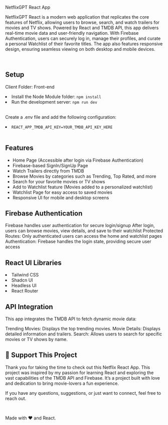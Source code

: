 NetflixGPT React App

<p>NetflixGPT React is a modern web application that replicates the core features of Netflix, allowing users to browse, search, and watch trailers for movies and TV shows. Powered by React and TMDB API, this app delivers real-time movie data and user-friendly navigation. With Firebase Authentication, users can securely log in, manage their profiles, and curate a personal Watchlist of their favorite titles. The app also features responsive design, ensuring seamless viewing on both desktop and mobile devices.</p> <br />

<h2>Setup</h2> <p>Client Folder: Front-end</p> <li>Install the Node Module folder: <code>npm install</code></li> <li>Run the development server: <code>npm run dev</code></li> <br /> <p>Create a .env file and add the following configuration:</p> <li><code>REACT_APP_TMDB_API_KEY=YOUR_TMDB_API_KEY_HERE</code></li> <br /> <h2>Features</h2>

- Home Page (Accessible after login via Firebase Authentication)
- Firebase-based SignIn/SignUp Page
- Watch Trailers directly from TMDB
- Browse Movies by categories such as Trending, Top Rated, and more
- Search for your favorite movies or TV shows
- Add to Watchlist feature (Movies added to a personalized watchlist)
- Watchlist Page for easy access to saved movies
- Responsive UI for mobile and desktop screens
<h2>Firebase Authentication</h2>
Firebase handles user authentication for secure login/signup
After login, users can browse movies, view details, and save to their watchlist
Protected Routes: Only authenticated users can access the home and watchlist pages
Authentication: Firebase handles the login state, providing secure user access
<h2>React UI Libraries</h2> <li>Tailwind CSS</li> <li>Shadcn UI</li> <li>Headless UI</li> <li>React Router</li> <h2>API Integration</h2>
This app integrates the TMDB API to fetch dynamic movie data:

Trending Movies: Displays the top trending movies.
Movie Details: Displays detailed information and trailers.
Search: Allows users to search for specific movies or TV shows by name.

<h2>💖 Support This Project</h2> <p>Thank you for taking the time to check out this Netflix React App. This project was inspired by my passion for learning React and exploring the vast capabilities of the TMDB API and Firebase. It’s a project built with love and dedication to bring movie-lovers a fun experience.</p> <p>If you have any questions, suggestions, or just want to connect, feel free to reach out.</p> <br /> <p>Made with ❤️ and React.</p>
